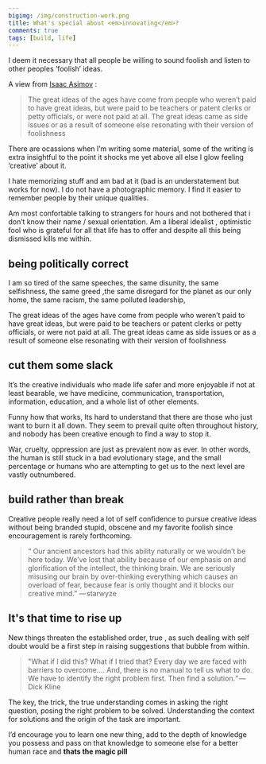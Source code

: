 ```yaml
---
bigimg: /img/construction-work.png
title: What's special about <em>innovating</em>?
comments: true
tags: [build, life]
---
```


I deem it necessary that all people be willing to sound foolish and listen to other peoples ‘foolish’ ideas.

A view from [Isaac Asimov][1] : 
>The great ideas of the ages have come from people who weren’t paid to have great ideas, but were paid to be teachers or patent clerks or petty officials, or were not paid at all.
>The great ideas came as side issues or as a result of someone else resonating with their version of foolishness

There are ocassions when I’m writing some material, some of the writing is extra insightful to the point it shocks me yet above all else I glow feeling ‘creative’ about it.


I hate memorizing stuff and am bad at it (bad is an understatement but works for now). I do not have a photographic memory. I find it easier to remember people by their unique qualities.

Am most confortable talking  to strangers for hours and not bothered that i don’t know their name / sexual orientation. Am a liberal idealist , optimistic fool who is grateful for all that
life has to offer and despite all this being dismissed kills me within.

being politically correct
---
I am so tired of the same speeches, the same disunity, the same selfishness, the same greed ,the same disregard for the planet as our only home, the same racism, the same polluted leadership,

The great ideas of the ages have come from people who weren’t paid to have great ideas, but were paid to be teachers or patent clerks or petty officials, or were not paid at all.
The great ideas came as side issues or as a result of someone else resonating with their version of foolishness

cut them some slack
---
It’s the creative individuals who made life safer and more enjoyable if not at least bearable, we have medicine, communication, transportation, information, education, and a whole list of other elements.


Funny how that works, Its hard to understand that there are those who just want to burn it all down. They seem to prevail quite often throughout history, and nobody has been creative enough to find a way to stop it.


War, cruelty, oppression are just as prevalent now as ever. In other words, the human is still stuck in a bad evolutionary stage, and the small percentage or humans who are attempting to get us to the next level are vastly outnumbered.

build rather than break
---
Creative people really need a lot of self confidence to pursue creative ideas without being branded stupid, obscene and my favorite foolish since encouragement is rarely forthcoming.

>“ Our ancient ancestors had this ability naturally or we wouldn’t be here today. We’ve lost that ability because of our emphasis on and glorification of the intellect, the thinking brain.
>We are seriously misusing our brain by over-thinking everything which causes an overload of fear, because fear is only thought and it blocks our creative mind.”     — starwyze 

It's that time to rise up
---
New things threaten the established order, true , as such dealing with self doubt would be a first step in raising suggestions that bubble from within.
>"What if I did this? What if I tried that? Every day we are faced with barriers to overcome…. And, there is no manual to tell us what to do. We have to identify the right problem first. Then find a solution.“ — Dick Kline


The key, the trick, the true understanding comes in asking the right question, posing the right problem to be solved. Understanding the context for solutions and the origin of the task are important.


I’d encourage you to learn one new thing, add to the depth of knowledge you possess and pass on that knowledge to someone else for a better human race and **thats the magic pill**

[1]: (https://medium.com/r/?url=https%3A%2F%2Fwww.technologyreview.com%2Fs%2F531911%2Fisaac-asimov-asks-how-do-people-get-new-ideas%2F)
